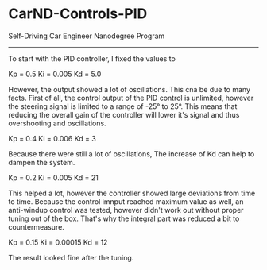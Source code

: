 # CarND-Controls-PID
Self-Driving Car Engineer Nanodegree Program

---

To start with the PID controller, I fixed the values to

Kp = 0.5
Ki = 0.005
Kd = 5.0

However, the output showed a lot of oscillations. This cna be due to many facts. First of all, the control output of the PID control is unlimited, however the steering signal is limited to a range of -25° to 25°. This means that reducing the overall gain of the controller will lower it's signal and thus overshooting and oscillations.

Kp = 0.4
Ki = 0.006
Kd = 3

Because there were still a lot of oscillations, The increase of Kd can help to dampen the system.

Kp = 0.2
Ki = 0.005
Kd = 21

This helped a lot, however the controller showed large deviations from time to time. Because the control imnput reached maximum value as well, an anti-windup control was tested, however didn't work out without proper tuning out of the box.
That's why the integral part was reduced a bit to countermeasure.

Kp = 0.15
Ki = 0.00015
Kd = 12

The result looked fine after the tuning.
